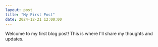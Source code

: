 ```yaml
---
layout: post
title: "My First Post"
date: 2024-12-21 12:00:00
---
```


Welcome to my first blog post! This is where I'll share my thoughts and updates.
